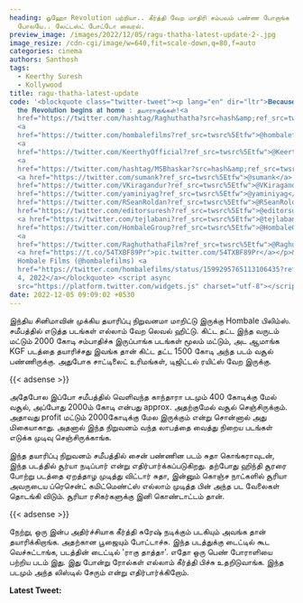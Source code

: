 ```yaml
---
heading: ஓஹோ Revolution பற்றியா.. கீர்த்தி வேற மாதிரி சம்பவம் பண்ண போறாங்க
  போலயே.. லேட்டஸ்ட் போட்டோ வைரல்.
preview_image: /images/2022/12/05/ragu-thatha-latest-update-2-.jpg
image_resize: /cdn-cgi/image/w=640,fit=scale-down,q=80,f=auto
categories: cinema
authors: Santhosh
tags:
  - Keerthy Suresh
  - Kollywood
title: ragu-thatha-latest-update
code: '<blockquote class="twitter-tweet"><p lang="en" dir="ltr">𝐁𝐞𝐜𝐚𝐮𝐬𝐞
  𝐭𝐡𝐞 𝐑𝐞𝐯𝐨𝐥𝐮𝐭𝐢𝐨𝐧 𝐛𝐞𝐠𝐢𝐧𝐬 𝐚𝐭 𝐡𝐨𝐦𝐞 : தயாராகுங்கள்!<a
  href="https://twitter.com/hashtag/Raghuthatha?src=hash&amp;ref_src=twsrc%5Etfw">#Raghuthatha</a>
  <a
  href="https://twitter.com/hombalefilms?ref_src=twsrc%5Etfw">@hombalefilms</a>
  <a
  href="https://twitter.com/KeerthyOfficial?ref_src=twsrc%5Etfw">@KeerthyOfficial</a>
  <a
  href="https://twitter.com/hashtag/MSBhaskar?src=hash&amp;ref_src=twsrc%5Etfw">#MSBhaskar</a>
  <a href="https://twitter.com/sumank?ref_src=twsrc%5Etfw">@sumank</a> <a
  href="https://twitter.com/VKiragandur?ref_src=twsrc%5Etfw">@VKiragandur</a> <a
  href="https://twitter.com/yaminiyag?ref_src=twsrc%5Etfw">@yaminiyag</a> <a
  href="https://twitter.com/RSeanRoldan?ref_src=twsrc%5Etfw">@RSeanRoldan</a> <a
  href="https://twitter.com/editorsuresh?ref_src=twsrc%5Etfw">@editorsuresh</a>
  <a href="https://twitter.com/tejlabani?ref_src=twsrc%5Etfw">@tejlabani</a> <a
  href="https://twitter.com/HombaleGroup?ref_src=twsrc%5Etfw">@HombaleGroup</a>
  <a
  href="https://twitter.com/RaghuthathaFilm?ref_src=twsrc%5Etfw">@RaghuthathaFilm</a>
  <a href="https://t.co/54TXBF89Pr">pic.twitter.com/54TXBF89Pr</a></p>&mdash;
  Hombale Films (@hombalefilms) <a
  href="https://twitter.com/hombalefilms/status/1599295765113106435?ref_src=twsrc%5Etfw">December
  4, 2022</a></blockquote> <script async
  src="https://platform.twitter.com/widgets.js" charset="utf-8"></script>'
date: 2022-12-05 09:09:02 +0530
---
```

இந்திய சினிமாவின் முக்கிய தயாரிப்பு நிறுவனமா மாறிட்டு இருக்கு Hombale பிலிம்ஸ். சமீபத்தில் எடுத்த படங்கள் எல்லாம் வேற லெவல் ஹிட்டு. கிட்ட தட்ட இந்த வருடம் மட்டும் 2000 கோடி சம்பாதிச்சு இருப்பாங்க படங்கள் மூலம் மட்டும், அட ஆமாங்க KGF படத்தை தயாரிச்சது இவங்க தான் கிட்ட தட்ட 1500 கோடி அந்த படம் வசூல் பண்ணிருக்கு. அதுபோக சாட்டிலைட் உரிமங்கள், டிஜிட்டல் ரயிட்ஸ் வேற இருக்கு.

{{< adsense >}}

அதேபோல இப்போ சமீபத்தில் வெளிவந்த காந்தாரா படமும் 400 கோடிக்கு மேல் வசூல், அப்போது 2000ம் கோடி என்பது approx. அதற்குமேல் வசூல் செஞ்சிருக்கும். அதாவது profit மட்டும் 2000கோடிக்கு மேல இருக்கும் என்று சொன்னால் அது மிகையாகாது. அதனால் இந்த நிறுவனம் வந்த லாபத்தை வைத்து நிறைய படங்கள் எடுக்க முடிவு செஞ்சிருக்காங்க.

இந்த தயாரிப்பு நிறுவனம் சமீபத்தில் சைன் பண்ணின படம் சுதா கொங்கராவுடன், இந்த படத்தில் சூர்யா நடிப்பார் என்று எதிர்பார்க்கப்படுகிறது. தற்போது ஹிந்தி சூரரை போற்று படத்தை ஏறத்தாழ முடித்து விட்டார் சுதா, இன்னும் கொஞ்ச நாட்களில் சூரியா அவருடைய ப்ரெசென்ட் கமிட்மெண்ட்ஸ் எல்லாம் முடித்த பின் அந்த பட வேலைகள் தொடங்கி விடும். சூரியா ரசிகர்களுக்கு இனி கொண்டாட்டம் தான்.

{{< adsense >}}

நேற்று, ஒரு இன்ப அதிர்ச்சியாக கீர்த்தி சுரேஷ் நடிக்கும் படகியும் அவங்க தான் தயாரிக்கிறாங்க. அதற்கான பூஜையும் போட்டாச்சு. இந்த படத்துக்கு டைட்டில் கூட வெச்சுட்டாங்க, படத்தின் டைட்டில் 'ராகு தாத்தா'. எதோ ஒரு பெண் போராளியை பற்றிய படம் இது. இது போன்று ரோல்கள் எல்லாம் கீர்த்தி பிச்சு உதறிடுவாங்க. இந்த படமும் அந்த லிஸ்டில் சேரும் என்று எதிர்பார்க்கிறோம்.



**L﻿atest Tweet:**